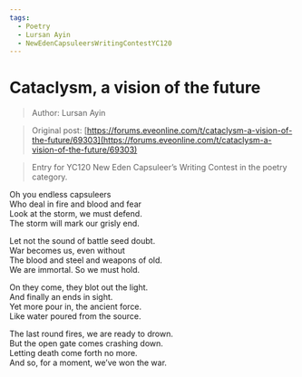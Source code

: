```yaml
---
tags:
  - Poetry
  - Lursan Ayin
  - NewEdenCapsuleersWritingContestYC120
---
```


# Cataclysm, a vision of the future

> Author: Lursan Ayin

> Original post: [https://forums.eveonline.com/t/cataclysm-a-vision-of-the-future/69303](https://forums.eveonline.com/t/cataclysm-a-vision-of-the-future/69303)

> Entry for YC120 New Eden Capsuleer’s Writing Contest in the poetry category.


Oh you endless capsuleers<br>
Who deal in fire and blood and fear<br>
Look at the storm, we must defend.<br>
The storm will mark our grisly end.

Let not the sound of battle seed doubt.<br>
War becomes us, even without<br>
The blood and steel and weapons of old.<br>
We are immortal. So we must hold.

On they come, they blot out the light.<br>
And finally an ends in sight.<br>
Yet more pour in, the ancient force.<br>
Like water poured from the source.

The last round fires, we are ready to drown.<br>
But the open gate comes crashing down.<br>
Letting death come forth no more.<br>
And so, for a moment, we’ve won the war.